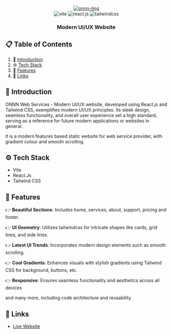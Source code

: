 <div align="center">
  <br />
    <a href="https://onnn.netlify.app" target="_blank">
      <img src="https://imagetolink.com/ib/XP9vnYO7u2.png" alt="onnn-Img">
    </a>
  <br />

  <div>
    <img src="https://img.shields.io/badge/-Vite-black?style=for-the-badge&logoColor=white&logo=vite&color=646CFF" alt="vite" />
    <img src="https://img.shields.io/badge/-React_JS-black?style=for-the-badge&logoColor=white&logo=react&color=61DAFB" alt="react.js" />
    <img src="https://img.shields.io/badge/-Tailwind_CSS-black?style=for-the-badge&logoColor=white&logo=tailwindcss&color=06B6D4" alt="tailwindcss" />
  </div>

  <h3 align="center">Modern UI/UX Website</h3>
</div>


## 📋 <a name="table">Table of Contents</a>

1. 🤖 [Introduction](#introduction)
2. ⚙️ [Tech Stack](#tech-stack)
3. 🔋 [Features](#features)
6. 🔗 [Links](#links)


## <a name="introduction">🤖 Introduction</a>

ONNN Web Services - Modern UI/UX website, developed using React.js and Tailwind CSS, exemplifies modern UI/UX principles. Its sleek design, seamless functionality, and overall user experience set a high standard, serving as a reference for future modern applications or websites in general.

It is a modern features based static website for web service provider, with gradient colour and smooth scrolling.

## <a name="tech-stack">⚙️ Tech Stack</a>

- Vite
- React.Js
- Tailwind CSS

## <a name="features">🔋 Features</a>

👉 **Beautiful Sections**: Includes home, services, about, support, pricing and footer.

👉 **UI Geometry**: Utilizes tailwindcss for intricate shapes like cards, grid lines, and side lines.

👉 **Latest UI Trends**: Incorporates modern design elements such as smooth scrolling.

👉 **Cool Gradients**: Enhances visuals with stylish gradients using Tailwind CSS for background, buttons, etc.

👉 **Responsive**: Ensures seamless functionality and aesthetics across all devices

and many more, including code architecture and reusability

## <a name="links">🔗 Links</a>

- [Live Website](https://onnn.netlify.app/) 


